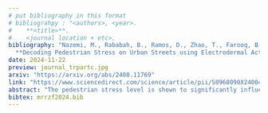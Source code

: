 ```yaml
---
# put bibliography in this format
# bibliograhpy : "<authors>, <year>.
#    **<title>**.
#    <journal location + etc>.
bibliography: "Nazemi, M., Rababah, B., Ramos, D., Zhao, T., Farooq, B., 2024.
  **Decoding Pedestrian Stress on Urban Streets using Electrodermal Activity Monitoring in Virtual Immersive Reality**. Transportation Research Part C: Emerging Technologies." # surround Title with **<title>**
date: 2024-11-22
preview: journal_trpartc.jpg
arxiv: "https://arxiv.org/abs/2408.11769"
link: "https://www.sciencedirect.com/science/article/pii/S0968090X2400473X"
abstract: "The pedestrian stress level is shown to significantly influence human cognitive processes and, subsequently, decision-making, e.g., the decision to select a gap and cross a street. This paper systematically studies the stress experienced by a pedestrian when crossing a street under different experimental manipulations by monitoring the ElectroDermal Activity (EDA) using the Galvanic Skin Response (GSR) sensor. To fulfil the research objectives, a dynamic and immersive virtual reality (VR) platform was used, which is suitable for eliciting and capturing pedestrian's emotional responses in conjunction with monitoring their EDA. A total of 171 individuals participated in the experiment, tasked to cross a two-way street at mid-block with no signal control. Mixed effects models were employed to compare the influence of socio-demographics, social influence, vehicle technology, environment, road design, and traffic variables on the stress levels of the participants. The results indicated that having a street median in the middle of the road operates as a refuge and significantly reduced stress. Younger participants were (18-24 years) calmer than the relatively older participants (55-65 years). Arousal levels were higher when it came to the characteristics of the avatar (virtual pedestrian) in the simulation, especially for those avatars with adventurous traits. The pedestrian location influenced stress since the stress was higher on the street while crossing than waiting on the sidewalk. Significant causes of arousal were fear of accidents and an actual accident for pedestrians. The estimated random effects show a high degree of physical and mental learning by the participants while going through the scenarios."
bibtex: mrrzf2024.bib
---
```

